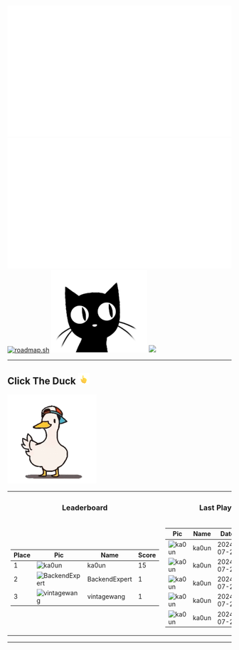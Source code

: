 ![](https://raw.githubusercontent.com/ka0un/profilestats/master/generated/overview.svg#gh-dark-mode-only) ![](https://raw.githubusercontent.com/ka0un/profilestats/master/generated/languages.svg#gh-dark-mode-only) 
[![roadmap.sh](https://roadmap.sh/card/wide/644a81e7e27257737498eefa?variant=dark&roadmaps=java%2Cbackend%2Cspring-boot%2Csoftware-design-architecture)](https://roadmap.sh/u/aaa) ![](https://github.com/ka0un/CalC/blob/main/cat.gif?raw=true)
![](https://hit.yhype.me/github/profile?user_id=88395585)

---



## Click The Duck ![](https://github.com/ka0un/ka0un/blob/main/click.gif?raw=true?size=35)

[![Click Me](https://github.com/ka0un/ka0un/blob/main/duck.gif?raw=true?size=50)](https://github.com/ka0un/ka0un/issues/new?title=Duck+Click&body=I+clicked+the+duck!)


<table style="width: 100%; border: none;" cellspacing="0" cellpadding="0" border="0">
  <th>


### Leaderboard


  </th>
<th>


### Last Played


  </th>
  <tr>
    <td>


<!-- LEADERBOARD_START -->
| Place | Pic | Name | Score |
|-------|-------------|------|-------|
| 1 | ![ka0un](https://github.com/ka0un.png?size=20) | ka0un |  15 |
| 2 | ![BackendExpert](https://github.com/BackendExpert.png?size=20) | BackendExpert |  1 |
| 3 | ![vintagewang](https://github.com/vintagewang.png?size=20) | vintagewang |  1 |

<!-- LEADERBOARD_END -->


</td>
    <td>

<!-- LAST_START -->
| Pic | Name | Date | Time |
|-------------|------|------|------|
| ![ka0un](https://github.com/ka0un.png?size=20) | ka0un | 2024-07-20 | 06:42:09 |
| ![ka0un](https://github.com/ka0un.png?size=20) | ka0un | 2024-07-20 | 05:58:28 |
| ![ka0un](https://github.com/ka0un.png?size=20) | ka0un | 2024-07-20 | 05:55:17 |
| ![ka0un](https://github.com/ka0un.png?size=20) | ka0un | 2024-07-20 | 05:51:46 |
| ![ka0un](https://github.com/ka0un.png?size=20) | ka0un | 2024-07-20 | 05:46:46 |
<!-- LAST_END -->


</td>
  </tr>
</table>

---

